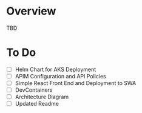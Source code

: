 # Overview

TBD

# To Do
- [ ] Helm Chart for AKS Deployment
- [ ] APIM Configuration and API Policies 
- [ ] Simple React Front End and Deployment to SWA
- [ ] DevContainers
- [ ] Architecture Diagram
- [ ] Updated Readme